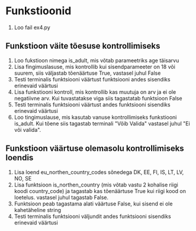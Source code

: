 # Funkstioonid

1. Loo fail ex4.py

## Funkstioon väite tõesuse kontrollimiseks

1. Loo fukstioon nimega is_adult, mis võtab parameetriks age täisarvu
2. Lisa fingimuslasuse, mis kontrollib kui sisendparameeter on 18 või suurem, siis väljastab tõenäärtuse True, vastasel juhul False
3. Testi terminalis funktsiooni väärtust funktsiooni andes sisendiks erinevaid väärtusi
4. Lisa funkstiooni kontroll, mis kontrollib kas muutuja on arv ja ei ole negatiivne arv. Kui tuvastatakse viga siis tagastatab funktsioon False
5. Testi terminalis funktsiooni väärtust andes funktsiooni sisendiks erinevaid väärtusi
6. Loo tingimuslause, mis kasutab vanuse kontrollimiseks funkstiooni is_adult. Kui tõene siis tagastab terminali "Võib Valida" vastasel juhul "Ei või valida".

## Funkstioon väärtuse olemasolu kontrollimiseks loendis

1. Lisa loend eu_northen_country_codes sõnedega DK, EE, FI, IS, LT, LV, NO, SE
2. Lisa funktsioon is_northen_country (mis võtab vastu 2 kohalise riigi koodi country_code) ja tagastab kas tõenäärtuse True kui riigi kood on loetelus. vastasel juhul tagastab False.
3. Funktsioon peab tagastama alati väärtuse False, kui sisend ei ole kahetäheline string
4. Testi terminalis funktsiooni väljundit andes funktsiooni sisendiks erinevaid väärtusi
